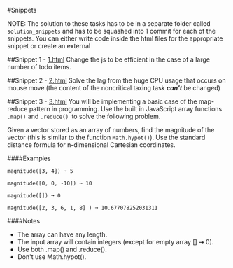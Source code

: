 #Snippets

NOTE: The solution to these tasks has to be in a separate folder called `solution_snippets` and has to be squashed into 1 commit for each of the snippets.
You can either write code inside the html files for the appropriate snippet or create an external

##Snippet 1 - [1.html](1.html)
Change the js to be efficient in the case of a large number of todo items.

##Snippet 2 - [2.html](2.html)
Solve the lag from the huge CPU usage that occurs on mouse move (the content of the noncritical taxing task ***can't*** be changed)

##Snippet 3 - [3.html](3.html)
You will be implementing a basic case of the map-reduce pattern in programming. 
Use the built in JavaScript array functions `.map()` and `.reduce() `to solve the following problem.

Given a vector stored as an array of numbers, find the magnitude of the vector (this is similar to the function `Math.hypot()`). 
Use the standard distance formula for n-dimensional Cartesian coordinates.

####Examples 
```
magnitude([3, 4]) ➞ 5

magnitude([0, 0, -10]) ➞ 10

magnitude([]) ➞ 0

magnitude([2, 3, 6, 1, 8] ) ➞ 10.677078252031311
```
####Notes
* The array can have any length.
* The input array will contain integers (except for empty array [] ➞ 0).
* Use both .map() and .reduce().
* Don't use Math.hypot().
